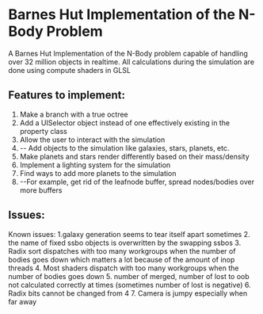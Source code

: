 # Barnes Hut Implementation of the N-Body Problem
A Barnes Hut Implementation of the N-Body problem capable of handling over 32 million objects in realtime.
All calculations during the simulation are done using compute shaders in GLSL


## Features to implement:

 1. Make a branch with a true octree
 2. Add a UISelector object instead of one effectively existing in the property class
 3. Allow the user to interact with the simulation
 4. -- Add objects to the simulation like galaxies, stars, planets, etc.
 5. Make planets and stars render differently based on their mass/density
 6. Implement a lighting system for the simulation
 7. Find ways to add more planets to the simulation
 8. --For example, get rid of the leafnode buffer, spread nodes/bodies over more buffers


## Issues:

 Known issues:
 1.galaxy generation seems to tear itself apart sometimes
 2. the name of fixed ssbo objects is overwritten by the swapping ssbos
 3. Radix sort dispatches with too many workgroups when the number of bodies goes down which matters a lot because of the amount of inop threads
 4. Most shaders dispatch with too many workgroups when the number of bodies goes down
 5. number of merged, number of lost to oob not calculated correctly at times (sometimes number of lost is negative)
 6. Radix bits cannot be changed from 4
 7. Camera is jumpy especially when far away


 

